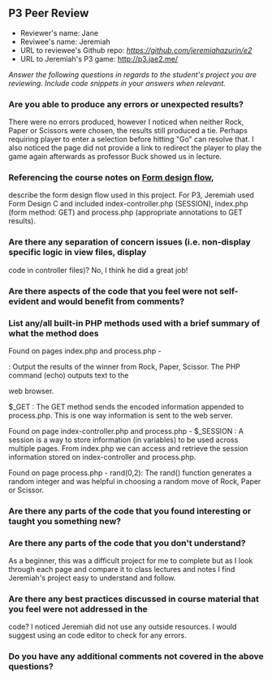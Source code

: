 ## P3 Peer Review

+ Reviewer's name: Jane
+ Reviwee's name: Jeremiah
+ URL to reviewee's Github repo: *<https://github.com/jeremiahazurin/e2>*
+ URL to Jeremiah's P3 game: http://p3.jae2.me/

*Answer the following questions in regards to the student's project you are reviewing. Include code 
snippets in your answers when relevant.*


### Are you able to produce any errors or unexpected results?
There were no errors produced, however I noticed when neither Rock, Paper or Scissors were chosen, the 
results still produced a tie. Perhaps requiring player to enter a selection before hitting "Go" can 
resolve that. I also noticed the page did not provide a link to redirect the player to play the game 
again afterwards as professor Buck showed us in lecture. 

### Referencing the course notes on [Form design flow](https://hesweb.dev/e2/notes#/php/form-flow), 
describe the form design flow used in this project.
For P3, Jeremiah used Form Design C and included index-controller.php (SESSION), index.php (form method: 
GET) and process.php (appropriate annotations to GET results).


### Are there any separation of concern issues (i.e. non-display specific logic in view files, display 
code in controller files)? No, I think he did a great job!

### Are there aspects of the code that you feel were not self-evident and would benefit from comments?


### List any/all built-in PHP methods used with a brief summary of what the method does
Found on pages  index.php and process.php -

<?php
echo $results['winner']; 
?> : Output the results of the winner from Rock, Paper, Scissor.  The PHP command (echo) outputs text to the 
web browser.

$_GET : The GET method sends the encoded information appended to process.php. This is one way information 
is sent to the web server.


Found on page index-controller.php and process.php -
$_SESSION : A session is a way to store information (in variables) to be used across multiple pages. From index.php 
we can access and retrieve the session information stored on index-controller and process.php. 


Found on page process.php -
rand(0,2):  The rand() function generates a random integer and was helpful in choosing a random move of 
Rock, Paper or Scissor.


### Are there any parts of the code that you found interesting or taught you something new?


### Are there any parts of the code that you don't understand?
As a beginner, this was a difficult project for me to complete but as I look through each 
page and compare it to class lectures and notes I find Jeremiah's project easy to understand and follow.


### Are there any best practices discussed in course material that you feel were not addressed in the 
code?
I noticed Jeremiah did not use any outside resources. I would suggest using an code editor to check for 
any errors.

### Do you have any additional comments not covered in the above questions?
